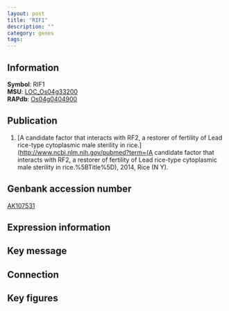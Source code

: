 ```yaml
---
layout: post
title: "RIF1"
description: ""
category: genes
tags: 
---
```


## Information
__Symbol__: RIF1  
__MSU__: [LOC_Os04g33200](http://rice.plantbiology.msu.edu/cgi-bin/ORF_infopage.cgi?orf=LOC_Os04g33200)  
__RAPdb__: [Os04g0404900](http://rapdb.dna.affrc.go.jp/viewer/gbrowse_details/irgsp1?name=Os04g0404900)  

## Publication
1. [A candidate factor that interacts with RF2, a restorer of fertility of Lead rice-type cytoplasmic male sterility in rice.](http://www.ncbi.nlm.nih.gov/pubmed?term=(A candidate factor that interacts with RF2, a restorer of fertility of Lead rice-type cytoplasmic male sterility in rice.%5BTitle%5D), 2014, Rice (N Y).

## Genbank accession number
[AK107531](http://www.ncbi.nlm.nih.gov/nuccore/AK107531)

## Expression information

## Key message

## Connection

## Key figures


